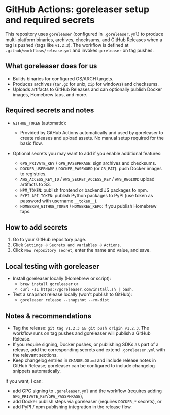 GitHub Actions: goreleaser setup and required secrets
===================================================

This repository uses `goreleaser` (configured in `.goreleaser.yml`) to produce multi-platform binaries, archives, checksums, and GitHub Releases when a tag is pushed (tags like `v1.2.3`). The workflow is defined at `.github/workflows/release.yml` and invokes `goreleaser` on tag pushes.

What goreleaser does for us
---------------------------

- Builds binaries for configured OS/ARCH targets.
- Produces archives (`tar.gz` for unix, `zip` for windows) and checksums.
- Uploads artifacts to GitHub Releases and can optionally publish Docker images, Homebrew taps, and more.

Required secrets and notes
--------------------------

- `GITHUB_TOKEN` (automatic):
  - Provided by GitHub Actions automatically and used by goreleaser to create releases and upload assets. No manual setup required for the basic flow.

- Optional secrets you may want to add if you enable additional features:
  - `GPG_PRIVATE_KEY` / `GPG_PASSPHRASE`: sign archives and checksums.
  - `DOCKER_USERNAME` / `DOCKER_PASSWORD` (or `CR_PAT`): push Docker images to registries.
  - `AWS_ACCESS_KEY_ID` / `AWS_SECRET_ACCESS_KEY` / `AWS_REGION`: upload artifacts to S3.
  - `NPM_TOKEN`: publish frontend or backend JS packages to npm.
  - `PYPI_API_TOKEN`: publish Python packages to PyPI (use token as password with username `__token__`).
  - `HOMEBREW_GITHUB_TOKEN` / `HOMEBREW_REPO`: if you publish Homebrew taps.

How to add secrets
-------------------

1. Go to your GitHub repository page.
2. Click `Settings` → `Secrets and variables` → `Actions`.
3. Click `New repository secret`, enter the name and value, and save.

Local testing with goreleaser
----------------------------

- Install goreleaser locally (Homebrew or script):
  - `brew install goreleaser` or
  - `curl -sL https://goreleaser.com/install.sh | bash`.
- Test a snapshot release locally (won't publish to GitHub):
  - `goreleaser release --snapshot --rm-dist`

Notes & recommendations
-----------------------

- Tag the release: `git tag v1.2.3 && git push origin v1.2.3`. The workflow runs on tag pushes and goreleaser will publish a GitHub Release.
- If you require signing, Docker pushes, or publishing SDKs as part of a release, add the corresponding secrets and extend `.goreleaser.yml` with the relevant sections.
- Keep changelog entries in `CHANGELOG.md` and include release notes in GitHub Release; goreleaser can be configured to include changelog snippets automatically.

If you want, I can:
- add GPG signing to `.goreleaser.yml` and the workflow (requires adding `GPG_PRIVATE_KEY`/`GPG_PASSPHRASE`),
- add Docker publish steps via goreleaser (requires `DOCKER_*` secrets), or
- add PyPI / npm publishing integration in the release flow.
